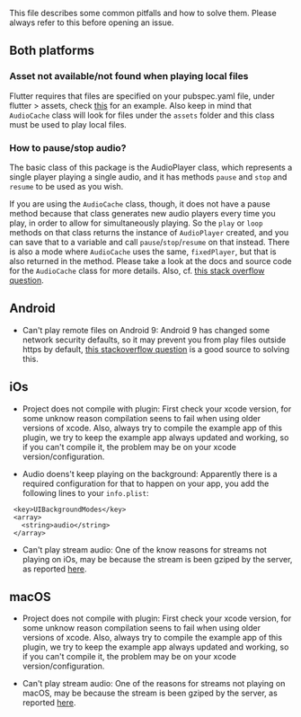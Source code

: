 This file describes some common pitfalls and how to solve them. Please always refer to this before opening an issue.

## Both platforms

 ### Asset not available/not found when playing local files
 
 Flutter requires that files are specified on your pubspec.yaml file, under flutter > assets, check [this](https://github.com/luanpotter/bgug/blob/master/pubspec.yaml#L89) for an example. Also keep in mind that `AudioCache` class will look for files under the `assets` folder and this class must be used to play local files.
 
### How to pause/stop audio?

The basic class of this package is the AudioPlayer class, which represents a single player playing a single audio, and it has methods `pause` and `stop` and `resume` to be used as you wish.

If you are using the `AudioCache` class, though, it does not have a pause method because that class generates new audio players every time you play, in order to allow for simultaneously playing. So the `play` or `loop` methods on that class returns the instance of `AudioPlayer` created, and you can save that to a variable and call `pause`/`stop`/`resume` on that instead. There is also a mode where `AudioCache` uses the same, `fixedPlayer`, but that is also returned in the method. Please take a look at the docs and source code for the `AudioCache` class for more details. Also, cf. [this stack overflow question](https://stackoverflow.com/questions/59229935/when-using-flame-audioplayers-how-to-stop-audios-from-audiocache/59229936#59229936).

## Android

 - Can't play remote files on Android 9: Android 9 has changed some network security defaults, so it may prevent you from play files outside https by default, [this stackoverflow question](https://stackoverflow.com/questions/45940861/android-8-cleartext-http-traffic-not-permitted) is a good source to solving this.

## iOs

 - Project does not compile with plugin: First check your xcode version, for some unknow reason compilation seens to fail when using older versions of xcode. Also, always try to compile the example app of this plugin, we try to keep the example app always updated and working, so if you can't compile it, the problem may be on your xcode version/configuration.

 - Audio doens't keep playing on the background: Apparently there is a required configuration for that to happen on your app, you add the following lines to your `info.plist`:

 ```
  <key>UIBackgroundModes</key>
  <array>
  	<string>audio</string>
  </array>
```

 - Can't play stream audio: One of the know reasons for streams not playing on iOs, may be because the stream is been gziped by the server, as reported [here](https://github.com/luanpotter/audioplayers/issues/183).

 ## macOS

 - Project does not compile with plugin: First check your xcode version, for some unknow reason compilation seens to fail when using older versions of xcode. Also, always try to compile the example app of this plugin, we try to keep the example app always updated and working, so if you can't compile it, the problem may be on your xcode version/configuration.

 - Can't play stream audio: One of the reasons for streams not playing on macOS, may be because the stream is been gziped by the server, as reported [here](https://github.com/luanpotter/audioplayers/issues/183).
